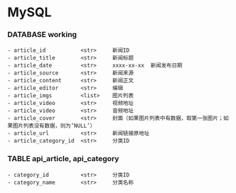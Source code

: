 # MySQL
### DATABASE working
    - article_id           <str>     新闻ID
    - article_title        <str>     新闻标题
    - article_date         <str>     xxxx-xx-xx  新闻发布日期
    - article_source       <str>     新闻来源
    - article_content      <str>     新闻正文
    - article_editor       <str>     编辑
    - article_imgs         <list>    图片列表
    - article_video        <str>     视频地址
    - article_video        <str>     音频地址
    - article_cover        <str>     封面（如果图片列表中有数据，取第一张图片；如果图片列表没有数据，则为‘NULL’）
    - article_url          <str>     新闻链接原地址
    - article_category_id  <str>     分类ID
### TABLE api_article, api_category
    - category_id          <str>     分类ID
    - category_name        <str>     分类名称
